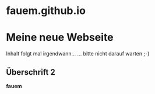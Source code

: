 # fauem.github.io
# Meine neue Webseite
Inhalt folgt mal irgendwann...
... bitte nicht darauf warten ;-)
## Überschrift 2
**fauem**
